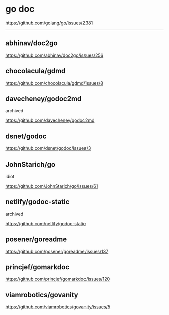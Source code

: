 # go doc

https://github.com/golang/go/issues/2381

---

## abhinav/doc2go

https://github.com/abhinav/doc2go/issues/256

## chocolacula/gdmd

https://github.com/chocolacula/gdmd/issues/8

## davecheney/godoc2md

archived

https://github.com/davecheney/godoc2md

## dsnet/godoc

https://github.com/dsnet/godoc/issues/3

## JohnStarich/go

idiot

https://github.com/JohnStarich/go/issues/61

## netlify/godoc-static

archived

https://github.com/netlify/godoc-static

## posener/goreadme

https://github.com/posener/goreadme/issues/137

## princjef/gomarkdoc

https://github.com/princjef/gomarkdoc/issues/120

## viamrobotics/govanity

https://github.com/viamrobotics/govanity/issues/5
